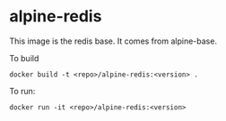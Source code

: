 alpine-redis
===========

This image is the redis base. It comes from alpine-base.

To build

```
docker build -t <repo>/alpine-redis:<version> .
```

To run:

```
docker run -it <repo>/alpine-redis:<version> 
```
